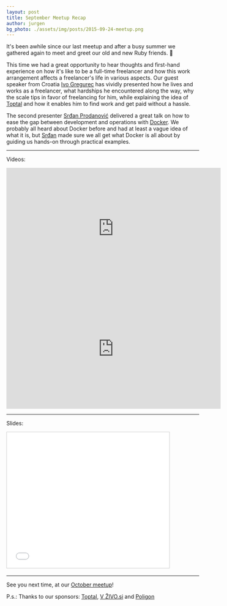 ```yaml
---
layout: post
title: September Meetup Recap
author: jurgen
bg_photo: ./assets/img/posts/2015-09-24-meetup.png
---
```


It's been awhile since our last meetup and after a busy summer we gathered again to meet and greet our old and new Ruby friends. :tada:

This time we had a great opportunity to hear thoughts and first-hand experience on how it's like to be a full-time freelancer and how this work arrangement affects a freelancer's life in various aspects. Our guest speaker from Croatia [Ivo Gregurec](http://ivo.sinmc.org/) has vividly presented how he lives and works as a freelancer, what hardships he encountered along the way, why the scale tips in favor of freelancing for him, while explaining the idea of [Toptal](http://www.toptal.com) and how it enables him to find work and get paid without a hassle.

The second presenter [Srđan Prodanović](http://some1else.flavors.me/) delivered a great talk on how to ease the gap between development and operations with [Docker](https://www.docker.com/). We probably all heard about Docker before and had at least a vague idea of what it is, but [Srđan](http://some1else.flavors.me/) made sure we all get what Docker is all about by guiding us hands-on through practical examples.

***

Videos:

<iframe width="560" height="315" src="https://www.youtube.com/embed/JTvNJWIyYr8" frameborder="0" allowfullscreen></iframe>

<iframe width="560" height="315" src="https://www.youtube.com/embed/d4NV11dYjNk" frameborder="0" allowfullscreen></iframe>

***

Slides:

<iframe src="//www.slideshare.net/slideshow/embed_code/key/9zBAgassBMpxyp" width="425" height="355" frameborder="0" marginwidth="0" marginheight="0" scrolling="no" style="border:1px solid #CCC; border-width:1px; margin-bottom:5px; max-width: 100%;" allowfullscreen> </iframe>

***

See you next time, at our [October meetup](http://www.meetup.com/RubySlovenia/events/225724778)!

P.s.: Thanks to our sponsors: [Toptal](http://www.toptal.com), [V ŽIVO.si](http://www.vzivo.si/) and [Poligon](http://www.poligon.si/)

